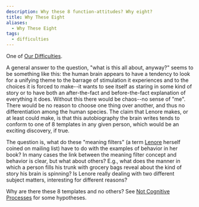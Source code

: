 ```yaml
---
description: Why these 8 function-attitudes? Why eight?
title: Why These Eight
aliases:
  - Why These Eight
tags:
  - difficulties
---
```

One of [Our Difficulties](/wiki/our-difficulties).

A general answer to the question, "what is this all about, anyway?" seems to be something like this: the human brain appears to have a tendency to look for a unifying theme to the barrage of stimulation it experiences and to the choices it is forced to make--it wants to see itself as staring in some kind of story or to have both an after-the-fact and before-the-fact explanation of everything it does. Without this there would be chaos--no sense of "me". There would be no reason to choose one thing over another, and thus no differentiation among the human species. The claim that Lenore makes, or at least could make, is that this autobiography the brain writes tends to conform to one of 8 templates in any given person, which would be an exciting discovery, if true.

The question is, what do these "meaning filters" (a term [Lenore](/wiki/people-and-systems/lenore-thomson) herself coined on mailing list) have to do with the examples of behavior in her book? In many cases the link between the meaning filter concept and behavior is clear, but what about others? E.g., what does the manner in which a person fills his trunk with grocery bags reveal about the kind of story his brain is spinning? Is Lenore really dealing with two different subject matters, interesting for different reasons?

Why are there these 8 templates and no others? See [Not Cognitive Processes](/wiki/exegeses/not-personality/not-cognitive-processes) for some hypotheses.
